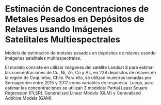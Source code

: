 # Estimación de Concentraciones de Metales Pesados en Depósitos de Relaves usando Imágenes Satelitales Multiespectrales


Modelo de estimación de metales pesados en depósitos de relaves usando imágenes satelitales multiespectrales.

El modelo consiste en utilizar imágenes del satélite Landsat 8 para estimar las concentraciones de Cu, Ni, Zn, Co y As, en 228 depósitos de relaves en la región de Coquimbo, Chile. Para ello, se utilizan muestras tomadas por Sernageomin entre 2015 y 2017 como variables de respuesta. Luego, para estimar las concentraciones se utilizan 3 modelos: Partial Least Square Regression (PLSR), Generalized Linear Models (GLM) y Generalized Additive Models (GAM).
